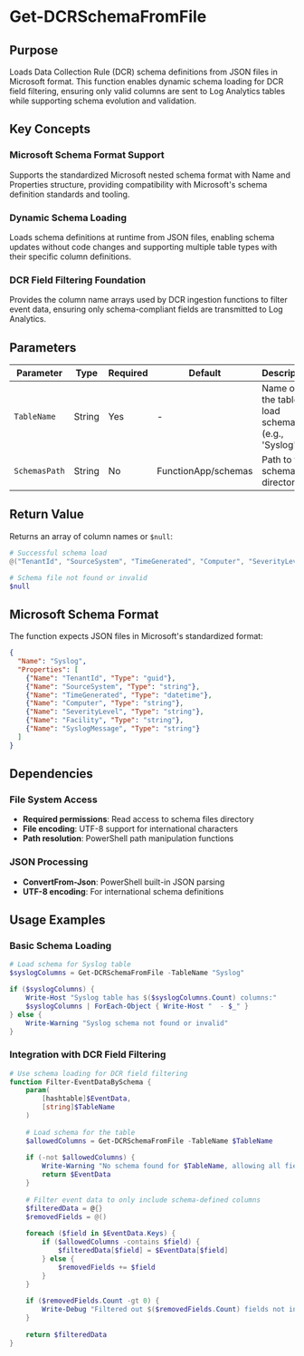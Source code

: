 # Get-DCRSchemaFromFile

## Purpose

Loads Data Collection Rule (DCR) schema definitions from JSON files in Microsoft format. This function enables dynamic schema loading for DCR field filtering, ensuring only valid columns are sent to Log Analytics tables while supporting schema evolution and validation.

## Key Concepts

### Microsoft Schema Format Support

Supports the standardized Microsoft nested schema format with Name and Properties structure, providing compatibility with Microsoft's schema definition standards and tooling.

### Dynamic Schema Loading

Loads schema definitions at runtime from JSON files, enabling schema updates without code changes and supporting multiple table types with their specific column definitions.

### DCR Field Filtering Foundation

Provides the column name arrays used by DCR ingestion functions to filter event data, ensuring only schema-compliant fields are transmitted to Log Analytics.

## Parameters

| Parameter     | Type   | Required | Default                    | Description                                                    |
| ------------- | ------ | -------- | -------------------------- | -------------------------------------------------------------- |
| `TableName`   | String | Yes      | -                          | Name of the table to load schema for (e.g., 'Syslog')         |
| `SchemasPath` | String | No       | FunctionApp/schemas        | Path to the schemas directory                                  |

## Return Value

Returns an array of column names or `$null`:

```powershell
# Successful schema load
@("TenantId", "SourceSystem", "TimeGenerated", "Computer", "SeverityLevel", "Facility", "SyslogMessage")

# Schema file not found or invalid
$null
```

## Microsoft Schema Format

The function expects JSON files in Microsoft's standardized format:

```json
{
  "Name": "Syslog",
  "Properties": [
    {"Name": "TenantId", "Type": "guid"},
    {"Name": "SourceSystem", "Type": "string"},
    {"Name": "TimeGenerated", "Type": "datetime"},
    {"Name": "Computer", "Type": "string"},
    {"Name": "SeverityLevel", "Type": "string"},
    {"Name": "Facility", "Type": "string"},
    {"Name": "SyslogMessage", "Type": "string"}
  ]
}
```

## Dependencies

### File System Access

- **Required permissions**: Read access to schema files directory
- **File encoding**: UTF-8 support for international characters
- **Path resolution**: PowerShell path manipulation functions

### JSON Processing

- **ConvertFrom-Json**: PowerShell built-in JSON parsing
- **UTF-8 encoding**: For international schema definitions

## Usage Examples

### Basic Schema Loading

```powershell
# Load schema for Syslog table
$syslogColumns = Get-DCRSchemaFromFile -TableName "Syslog"

if ($syslogColumns) {
    Write-Host "Syslog table has $($syslogColumns.Count) columns:"
    $syslogColumns | ForEach-Object { Write-Host "  - $_" }
} else {
    Write-Warning "Syslog schema not found or invalid"
}
```

### Integration with DCR Field Filtering

```powershell
# Use schema loading for DCR field filtering
function Filter-EventDataBySchema {
    param(
        [hashtable]$EventData,
        [string]$TableName
    )
    
    # Load schema for the table
    $allowedColumns = Get-DCRSchemaFromFile -TableName $TableName
    
    if (-not $allowedColumns) {
        Write-Warning "No schema found for $TableName, allowing all fields"
        return $EventData
    }
    
    # Filter event data to only include schema-defined columns
    $filteredData = @{}
    $removedFields = @()
    
    foreach ($field in $EventData.Keys) {
        if ($allowedColumns -contains $field) {
            $filteredData[$field] = $EventData[$field]
        } else {
            $removedFields += $field
        }
    }
    
    if ($removedFields.Count -gt 0) {
        Write-Debug "Filtered out $($removedFields.Count) fields not in $TableName schema: $($removedFields -join ', ')"
    }
    
    return $filteredData
}
```
